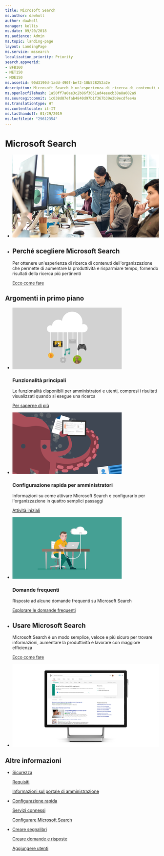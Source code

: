 ```yaml
---
title: Microsoft Search
ms.author: dawholl
author: dawholl
manager: kellis
ms.date: 09/20/2018
ms.audience: Admin
ms.topic: landing-page
layout: LandingPage
ms.service: mssearch
localization_priority: Priority
search.appverid:
- BFB160
- MET150
- MOE150
ms.assetid: 90d3190d-1add-490f-bef2-10b528252a2e
description: Microsoft Search è un'esperienza di ricerca di contenuti dell'organizzazione che permette di aumentare la produttività e risparmiare tempo, fornendo risultati della ricerca più pertinenti
ms.openlocfilehash: 1a50ff7a0ae3c2b86f3051ad4eeecb38a8a602a9
ms.sourcegitcommit: 1c038d87efab4840d97b1f367b39e2b9ecdfee4a
ms.translationtype: HT
ms.contentlocale: it-IT
ms.lasthandoff: 01/29/2019
ms.locfileid: "29612354"
---
```

# <a name="microsoft-search"></a>Microsoft Search

<ul class="panelContent cardsW cols cols2">
    <li>
        <div class="cardSize">
            <div class="cardPadding">
                <div class="card">
                    <div class="cardImageOuter">
                        <div class="cardImage">
                            <img src="media/a40fcb56-f0f9-4924-ae36-eb0a370665e3.png" alt="People in an office, one pointing at something on a screen." />
                        </div>
                    </div>
                    <div class="cardText">
                    </div>
                </div>
            </div>
        </div>
    </li>
    <li>
        <div class="cardSize">
            <div class="cardPadding">
                <div class="card">
                    <div class="cardText">
                        <h2>Perché scegliere Microsoft Search</h2>
                        <p>Per ottenere un'esperienza di ricerca di contenuti dell'organizzazione che permette di aumentare la produttività e risparmiare tempo, fornendo risultati della ricerca più pertinenti</p>
                        <p><a href="why-microsoft-search.md">Ecco come fare</a></p>
                    </div>
                </div>
            </div>
        </div>
    </li>
</ul>

<h2>Argomenti in primo piano</h2>

<ul class="panelContent cardsW">
    <li>
        <div class="cardSize">
            <div class="cardPadding">
                <div class="card">
                    <div class="cardImageOuter">
                        <div class="cardImage">
                            <img src="media/651172f9-f9b6-4fbe-89f3-8adf6450cd7f.png" alt="Features included in Microsoft Search" />
                        </div>
                    </div>
                    <div class="cardText">
                        <h3>Funzionalità principali</h3>
                        <p>Le funzionalità disponibili per amministratori e utenti, compresi i risultati visualizzati quando si esegue una ricerca</p>
                        <p><a href="features.md">Per saperne di più</a></p>
                    </div>
                </div>
            </div>
        </div>
    </li>
    <li>
        <div class="cardSize">
            <div class="cardPadding">
                <div class="card">
                    <div class="cardImageOuter">
                        <div class="cardImage">
                            <img src="media/60a078b4-166d-42f4-a3b9-91c04c9001f0.png" alt="Quick for admins to set up and configure" />
                        </div>
                    </div>
                    <div class="cardText">
                        <h3>Configurazione rapida per amministratori</h3>
                        <p>Informazioni su come attivare Microsoft Search e configurarlo per l'organizzazione in quattro semplici passaggi</p>
                        <p><a href="quick-set-up.md">Attività iniziali</a></p>
                    </div>
                </div>
            </div>
        </div>
    </li>
    <li>
        <div class="cardSize">
            <div class="cardPadding">
                <div class="card">
                    <div class="cardImageOuter">
                        <div class="cardImage">
                            <img src="media/d696a83a-6322-477a-befd-4ad102b8204d.png" alt="Frequently asked questions about Microsoft Search" />
                        </div>
                    </div>
                    <div class="cardText">
                        <h3>Domande frequenti</h3>
                        <p>Risposte ad alcune domande frequenti su Microsoft Search</p>
                        <p><a href="faqs.md">Esplorare le domande frequenti</a></p>
                    </div>
                </div>
            </div>
        </div>
    </li>
</ul>

<ul class="panelContent cardsW cols cols2">
    <li>
        <div class="cardSize">
            <div class="cardPadding">
                <div class="card">
                    <div class="cardText">
                        <h2>Usare Microsoft Search</h2>
                        <p>Microsoft Search è un modo semplice, veloce e più sicuro per trovare informazioni, aumentare la produttività e lavorare con maggiore efficienza</p>
                        <p><a href="use/about-microsoft-search.md">Ecco come fare</a></p>
                    </div>
                </div>
            </div>
        </div>
    </li>
    <li>
        <div class="cardSize">
            <div class="cardPadding">
                <div class="card">
                    <div class="cardImageOuter">
                        <div class="cardImage">
                            <img src="media/c8456838-c6db-41f7-9e84-eebfd9c5b0b8.png" alt="How work results appear on Bing" />
                        </div>
                    </div>
                    <div class="cardText">
                    </div>
                </div>
            </div>
        </div>
    </li>
</ul>

<h2>Altre informazioni</h2>
<ul class="panelContent cardsW">
    <li>
        <div class="cardSize">
            <div class="cardPadding">
                <div class="card">
                    <div class="cardText">
                        <p><a href="security.md">Sicurezza</a></p>
                        <p><a href="requirements.md">Requisiti</a></p>  
                        <p><a href="about-the-admin-portal.md">Informazioni sul portale di amministrazione</a></p>
                    </div>
                </div>
            </div>
        </div>
    </li>
    <li>
        <div class="cardSize">
            <div class="cardPadding">
                <div class="card">
                    <div class="cardText">
                        <p><a href="quick-set-up.md">Configurazione rapida</a></p>
                        <p><a href="connected-services.md">Servizi connessi</a></p>
                        <p><a href="set-up-microsoft-search.md">Configurare Microsoft Search</a></p>
                    </div>
                </div>
            </div>
        </div>
    </li>
    <li>
        <div class="cardSize">
            <div class="cardPadding">
                <div class="card">
                    <div class="cardText">
                        <p><a href="create-bookmarks.md">Creare segnalibri</a></p>
                        <p><a href="create-qas.md">Creare domande e risposte</a></p>
                        <p><a href="add-users.md">Aggiungere utenti</a></p>
                    </div>
                </div>
            </div>
        </div>
    </li>
</ul>  